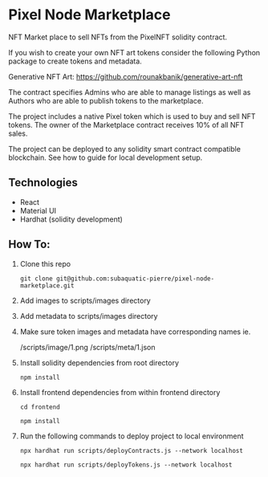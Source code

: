 # Pixel Node Marketplace

NFT Market place to sell NFTs from the PixelNFT solidity contract.

If you wish to create your own NFT art tokens consider the following Python package to create tokens and metadata.

Generative NFT Art: https://github.com/rounakbanik/generative-art-nft

The contract specifies Admins who are able to manage listings as well as Authors who are able to publish tokens to the marketplace.

The project includes a native Pixel token which is used to buy and sell NFT tokens. The owner of the Marketplace contract receives 10% of all NFT sales.

The project can be deployed to any solidity smart contract compatible blockchain. See how to guide for local development setup.

## Technologies

- React
- Material UI
- Hardhat (solidity development)

## How To:

1. Clone this repo

   `git clone git@github.com:subaquatic-pierre/pixel-node-marketplace.git`

2. Add images to scripts/images directory
3. Add metadata to scripts/images directory
4. Make sure token images and metadata have corresponding names ie.

   /scripts/image/1.png
   /scripts/meta/1.json

5. Install solidity dependencies from root directory

   `npm install`

6. Install frontend dependencies from within frontend directory

   `cd frontend`

   `npm install`

7. Run the following commands to deploy project to local environment

   `npx hardhat run scripts/deployContracts.js --network localhost`

   `npx hardhat run scripts/deployTokens.js --network localhost`
